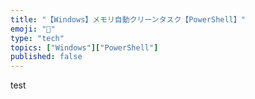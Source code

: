 ```yaml
---
title: "【Windows】メモリ自動クリーンタスク【PowerShell】"
emoji: "🔌"
type: "tech"
topics: ["Windows"]["PowerShell"]
published: false
---
```


test